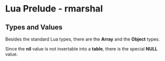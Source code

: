 # Lua Prelude - rmarshal

## Types and Values

Besides the standard Lua types, there are the __Array__ and the __Object__ types.

Since the __nil__ value is not insertable into a __table__, there is the special __NULL__ value.
